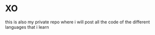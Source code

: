 # XO
this is also my private repo where i will post all the code of the different languages that i learn
